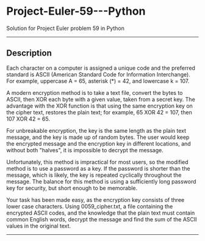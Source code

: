 # Project-Euler-59---Python
Solution for Project Euler problem 59 in Python 
___  
## Description  
Each character on a computer is assigned a unique code and the preferred standard is ASCII (American Standard Code for Information Interchange). For example, uppercase A = 65, asterisk (*) = 42, and lowercase k = 107.  

A modern encryption method is to take a text file, convert the bytes to ASCII, then XOR each byte with a given value, taken from a secret key. The advantage with the XOR function is that using the same encryption key on the cipher text, restores the plain text; for example, 65 XOR 42 = 107, then 107 XOR 42 = 65.  

For unbreakable encryption, the key is the same length as the plain text message, and the key is made up of random bytes. The user would keep the encrypted message and the encryption key in different locations, and without both "halves", it is impossible to decrypt the message.  

Unfortunately, this method is impractical for most users, so the modified method is to use a password as a key. If the password is shorter than the message, which is likely, the key is repeated cyclically throughout the message. The balance for this method is using a sufficiently long password key for security, but short enough to be memorable.  

Your task has been made easy, as the encryption key consists of three lower case characters. Using 0059_cipher.txt, a file containing the encrypted ASCII codes, and the knowledge that the plain text must contain common English words, decrypt the message and find the sum of the ASCII values in the original text.  
___
